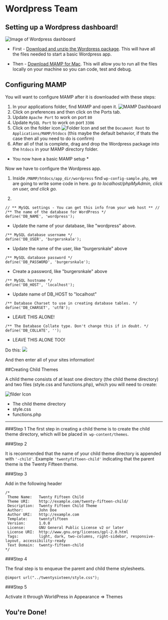 # Wordpress Team

## Setting up a Wordpress dashboard!
![Image of Wordpress dashboard](https://codex.wordpress.org/images/thumb/3/30/dashboard.png/500px-dashboard.png)

* First - [Download and unzip the Wordpress package](https://wordpress.org/). This will have all the files needed to start a basic Wordpress app.

* Then - [Download MAMP for Mac](https://www.mamp.info/en/downloads/). This will allow you to run all the files locally on your machine so you can code, test and debug. 

## Configuring MAMP
You will want to configure MAMP after it is downloaded with these steps:
1. In your applications folder, find MAMP and open it. 
![MAMP Dashboard](http://dl2.macupdate.com/images/screens/uploaded/JPG/16197_scr_uc1.jpg)
2. Click on preferences and then click on the Ports tab.
3. Update `Apache Port` to work on port `80`
4. Update `MySQL Port` to work on port `3306`
5. Click on the folder icon ![Folder Icon](https://www.evernote.com/l/Aqwo3ANoJw5GJZUEYXyzIPhxbJK4kLPE75U) and set the `Document Root` to `Applications/MAMP/htdocs` (this maybe the default behavior, if thats the case then all you need to do is confirm)
6. After all of that is complete, drag and drop the Wordpress package into the `htdocs` in your MAMP directory folder.

* You now have a basic MAMP setup *

Now we have to configure the Wordpress app. 
1. Inside `/MAMP/htdocs/app_dir/wordpress` find `wp-config-sample.php`, we are going to write some code in here. *go to localhost/phpMyAdmin, click on user, and click go.*

2. 
```
// ** MySQL settings - You can get this info from your web host ** //
/** The name of the database for WordPress */
define('DB_NAME', 'wordpress');
```
- Update the name of your database, like "wordpress" above. 

```
/** MySQL database username */
define('DB_USER', 'burgersnkale');
```
- Update the name of the user, like "burgersnkale" above

```
/** MySQL database password */
define('DB_PASSWORD', 'burgersnkale');
```
- Create a password, like "burgersnkale" above

```
/** MySQL hostname */
define('DB_HOST', 'localhost');
```
- Update name of DB_HOST to "localhost"

```
/** Database Charset to use in creating database tables. */
define('DB_CHARSET', 'utf8');
```
- LEAVE THIS ALONE!

```
/** The Database Collate type. Don't change this if in doubt. */
define('DB_COLLATE', ''); 
```
- LEAVE THIS ALONE TOO!

Do this: 
![](https://www.evernote.com/l/AqwjE9Qo3QJKv4ljStAEiuLcTWL3iPxj318)

And then enter all of your sites information!

 ##Creating Child Themes

A child theme consists of at least one directory (the child theme directory) and two files (style.css and functions.php), which you will need to create:

![filder Icon](https://codex.wordpress.org/images/3/3d/child-theme-items.jpeg)


- The child theme directory
- style.css
- functions.php

---



###Step 1
 The first step in creating a child theme is to create the child theme directory, which will be placed in` wp-content/themes`.
 
###Step 2

It is recommended that the name of your child theme directory is appended with `'-child'`. Example  `'twentyfifteen-child'` indicating that the parent theme is the Twenty Fifteen theme.

###Step 3

Add in the following header

```
/*
 Theme Name:   Twenty Fifteen Child
 Theme URI:    http://example.com/twenty-fifteen-child/
 Description:  Twenty Fifteen Child Theme
 Author:       John Doe
 Author URI:   http://example.com
 Template:     twentyfifteen
 Version:      1.0.0
 License:      GNU General Public License v2 or later
 License URI:  http://www.gnu.org/licenses/gpl-2.0.html
 Tags:         light, dark, two-columns, right-sidebar, responsive-layout, accessibility-ready
 Text Domain:  twenty-fifteen-child
*/
```

###Step 4

The final step is to enqueue the parent and child theme stylesheets. 

```
@import url("../twentysixteen/style.css");

```

###Step 5

Activate it through WorldPress in Appearance => Themes


## You're Done! 

